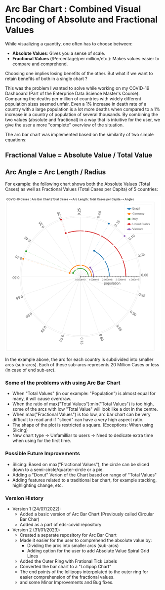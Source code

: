 
# Arc Bar Chart : Combined Visual Encoding of Absolute and Fractional Values

While visualizing a quantity, one often has to choose between:

- **Absolute Values**: Gives you a sense of scale.
- **Fractional Values** (/Percentage/per million/etc.): Makes values easier to compare and comprehend.

Choosing one implies losing benefits of the other. But what if we want to retain benefits of both in a single chart ?

This was the problem I wanted to solve while working on my COVID-19 Dashboard (Part of the Enterprise Data Science Master's Course). Comparing the deaths per million of countries with widely different population sizes seemed unfair. Even a 1% increase in death rate of a country with a large population is a lot more deaths when compared to a 1% increase in a country of population of several thousands. By combining the two values (absolute and fractional) in a way that is intuitive for the user, we give the user a more "complete" overview of the situation.

The arc bar chart was implemented based on the similarity of two simple equations:

## Fractional Value = Absolute Value / Total Value

## Arc Angle = Arc Length / Radius

For example: the following chart shows both the Absolute Values (Total Cases) as well as Fractional Values (Total Cases per Capita) of 5 countries:

![Alt](vis_arc_bar_chart.png "Arc Bar Chart Example")

In the example above, the arc for each country is subdivided into smaller arcs (sub-arcs). Each of these sub-arcs represents 20 Million Cases or less (in case of end sub-arc).

### Some of the problems with using Arc Bar Chart

- When "Total Values" (in our example: "Population") is almost equal for many, it will cause overdraw.
- When the ratio of max("Total Values"):min("Total Values") is too high, some of the arcs with low "Total Value" will look like a dot in the centre.
- When max("Fractional Values") is too low, arc bar chart can be very difficult to read and if "sliced" can have a very high aspect ratio.
- The shape of the plot is restricted a square. (Exceptions: When using Slicing)
- New chart type -> Unfamilliar to users -> Need to dedicate extra time when using for the first time.

### Possible Future Improvements

- Slicing: Based on max("Fractional Values"), the circle can be sliced down to a semi-circle/quarter-circle or a pie.
- Adding a "Donut" Verion of the Chart based on range of "Total Values"
- Adding features related to a traditional bar chart, for example stacking, highlighting change, etc.

### Version History

- Version 1 (24/07/2022):
  - Added a basic version of Arc Bar Chart (Previously called Circular Bar Char)
  - Added as a part of eds-covid repository
- Version 2 (31/01/2023):
  - Created a separate repository for Arc Bar Chart
  - Made it easier for the user to comprehend the absolute value by:
    - Dividing the arcs into smaller arcs (sub-arcs)
    - Adding option for the user to add Absolute Value Spiral Grid Lines
  - Added the Outer Ring with Frational Tick Labels
  - Converted the bar chart to a "Lollipop Chart"
  - The end points of the lollipops interpolated to the outer ring for easier comprehension of the fractional values.
  - and some Minor Improvements and Bug fixes.
